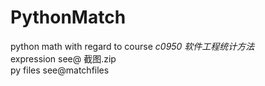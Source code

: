 # PythonMatch
python math with regard to course *c0950 软件工程统计方法*</br>
expression see@ 截图.zip</br>
py files see@matchfiles
